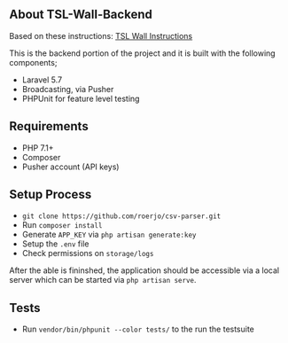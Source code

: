 ## About TSL-Wall-Backend

Based on these instructions: [TSL Wall Instructions](https://docs.google.com/document/d/1mCsQUHatIj7gEcGNq6Q3FurGotUHmu-HLtnc9Fe_vBc/edit#heading=h.2oxpcm7pwfsj)

This is the backend portion of the project and it is built with the following components;

- Laravel 5.7
- Broadcasting, via Pusher
- PHPUnit for feature level testing

## Requirements

- PHP 7.1+
- Composer
- Pusher account (API keys)

## Setup Process

- `git clone https://github.com/roerjo/csv-parser.git`
- Run `composer install`
- Generate `APP_KEY` via `php artisan generate:key`
- Setup the `.env` file
- Check permissions on `storage/logs`

After the able is fininshed, the application should be accessible via a local server which can be started via `php artisan serve`.

## Tests

- Run `vendor/bin/phpunit --color tests/` to the run the testsuite
